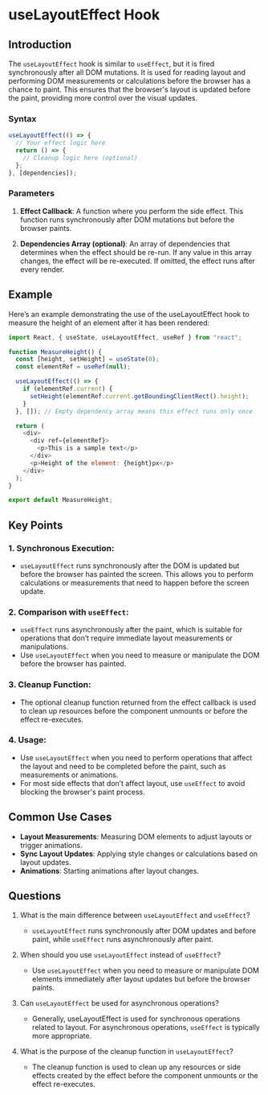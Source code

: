 # useLayoutEffect Hook

## Introduction

The `useLayoutEffect` hook is similar to `useEffect`, but it is fired synchronously after all DOM mutations. It is used for reading layout and performing DOM measurements or calculations before the browser has a chance to paint. This ensures that the browser's layout is updated before the paint, providing more control over the visual updates.

### Syntax

```javascript
useLayoutEffect(() => {
  // Your effect logic here
  return () => {
    // Cleanup logic here (optional)
  };
}, [dependencies]);
```

### Parameters

1. **Effect Callback**: A function where you perform the side effect. This function runs synchronously after DOM mutations but before the browser paints.

2. **Dependencies Array (optional)**: An array of dependencies that determines when the effect should be re-run. If any value in this array changes, the effect will be re-executed. If omitted, the effect runs after every render.

## Example

Here’s an example demonstrating the use of the useLayoutEffect hook to measure the height of an element after it has been rendered:

```javascript
import React, { useState, useLayoutEffect, useRef } from "react";

function MeasureHeight() {
  const [height, setHeight] = useState(0);
  const elementRef = useRef(null);

  useLayoutEffect(() => {
    if (elementRef.current) {
      setHeight(elementRef.current.getBoundingClientRect().height);
    }
  }, []); // Empty dependency array means this effect runs only once

  return (
    <div>
      <div ref={elementRef}>
        <p>This is a sample text</p>
      </div>
      <p>Height of the element: {height}px</p>
    </div>
  );
}

export default MeasureHeight;
```

## Key Points

### 1. Synchronous Execution:

- `useLayoutEffect` runs synchronously after the DOM is updated but before the browser has painted the screen. This allows you to perform calculations or measurements that need to happen before the screen update.

### 2. Comparison with `useEffect`:

- `useEffect` runs asynchronously after the paint, which is suitable for operations that don’t require immediate layout measurements or manipulations.
- Use `useLayoutEffect` when you need to measure or manipulate the DOM before the browser has painted.

### 3. Cleanup Function:

- The optional cleanup function returned from the effect callback is used to clean up resources before the component unmounts or before the effect re-executes.

### 4. Usage:

- Use `useLayoutEffect` when you need to perform operations that affect the layout and need to be completed before the paint, such as measurements or animations.
- For most side effects that don’t affect layout, use `useEffect` to avoid blocking the browser's paint process.

## Common Use Cases

- **Layout Measurements**: Measuring DOM elements to adjust layouts or trigger animations.
- **Sync Layout Updates**: Applying style changes or calculations based on layout updates.
- **Animations**: Starting animations after layout changes.

## Questions

1. What is the main difference between `useLayoutEffect` and `useEffect`?

   - `useLayoutEffect` runs synchronously after DOM updates and before paint, while `useEffect` runs asynchronously after paint.

2. When should you use `useLayoutEffect` instead of `useEffect`?

   - Use `useLayoutEffect` when you need to measure or manipulate DOM elements immediately after layout updates but before the browser paints.

3. Can `useLayoutEffect` be used for asynchronous operations?

   - Generally, useLayoutEffect is used for synchronous operations related to layout. For asynchronous operations, `useEffect` is typically more appropriate.

4. What is the purpose of the cleanup function in `useLayoutEffect`?

   - The cleanup function is used to clean up any resources or side effects created by the effect before the component unmounts or the effect re-executes.
